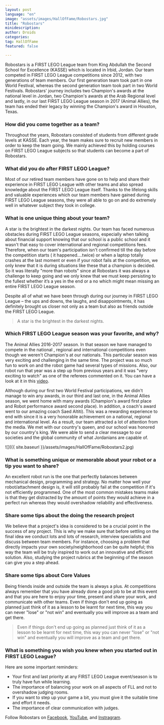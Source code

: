 ```yaml
---
layout: post
language: "en"
image: "assets/images/HallOfFame/Robostars.jpg"
title: "Robostars"
minidescription:
author: Droids
categories:
tag: HallOfFame
featured: false

---
```


Robostars is a FIRST LEGO League team from King Abdullah the Second School for Excellence (KASSE) which is located in Irbid, Jordan. Our team competed in FIRST LEGO League competitions since 2012, with two generations of team members. Our first generation team took part in one World Festival, whereas the second generation team took part in two World Festivals. Robostars' journey includes two Champion's awards at the national level in Jordan, two Champion's awards at the Arab Regional level and lastly, in our last FIRST LEGO League season in 2017 (Animal Allies), the team has ended their legacy by winning the Champion's award in Houston, Texas.

### How did you come together as a team?

Throughout the years, Robostars consisted of students from different grade levels at KASSE. Each year, the team makes sure to recruit new members in order to keep the team going. We mainly achieved this by holding courses on FIRST LEGO League subjects so that students can become a part of Robostars.

### What did you do after FIRST LEGO League?

Most of our retired team members have gone on to help and share their experience in FIRST LEGO League with other teams and also spread knowledge about the FIRST LEGO League itself. Thanks to the lifelong skills and valuable experiences which our team members have gained during FIRST LEGO League seasons, they were all able to go on and do extremely well in whatever subject they took in college.

### What is one unique thing about your team?

A star is the brightest in the darkest nights. Our team has faced numerous obstacles during FIRST LEGO League seasons, especially when talking about financial support knowing that our school is a public school and it wasn't that easy to cover international and regional competitions fees. Therefore, when our team's participation isn't confirmed till the day before the competition starts ( it happened….twice) or when a laptop totally crashes at the last moment or even if your robot fails at the competition, we only knew that it is during situations like these that a champion is decided. So it was literally "more than robots" since at Robostars it was always a challenge to keep going and we only knew that we must keep persisting to the fullest whether it’s a yes in the end or a no which might mean missing an entire FIRST LEGO League season. 

Despite all of what we have been through during our journey in FIRST LEGO League – the ups and downs, the laughs, and disappointments, it has definitely brought us closer not only as a team but also as friends outside the FIRST LEGO League.

> A star is the brightest in the darkest nights.

### Which FIRST LEGO League season was your favorite, and why?

The Animal Allies 2016-2017 season. In that season we have managed to compete in the national , regional and international competitions even though we weren't Champion's at our nationals. This particular season was very exciting and challenging in the same time. The project was so much fun to work on and the robot game had several types of missions. Also, our robot run that year was a step up from previous years and it was "very exciting to watch" as one of the referees commented on it. You can have a look at it in this <a href="https://www.youtube.com/watch?v=Ulfv1j_umic"> video</a>.

Although during our first two World Festival participations, we didn't manage to win any awards, in our third and last one, in the Animal Allies season, we went home with many awards (Champion's award first place and Robot performance award second place). In addition, a coach's award went to our amazing coach Saed Altiti). This was a rewarding experience to end with since it is a very honorable achievement on a national, regional and international level. As a result, our team attracted a lot of attention from the media. We met with our country's queen, and our school was honored by our country's king. We were able to send a clear message to our societies and the global community of what Jordanians are capable of.

![]({{ site.baseurl }}/assets/images/HallOfFame/Robostars2.jpg)

### What is something unique or memorable about your robot or a tip you want to share?

An excellent robot run is the one that perfectly balances between mechanical design, programming and strategy. No matter how well your robot/attachment design is, it will still probably fail at the competition if it's not efficiently programmed. One of the most common mistakes teams make is that they get distracted by the amount of points they would achieve in a perfect run whereas they would overshadow reliability and effectiveness.  

### Share some tips about the doing the research project

We believe that a project's idea is considered to be a crucial point in the success of any project. This is why we make sure that before settling on the final idea we conduct lots and lots of research, interview specialists and discuss between team members. For instance, choosing a problem that directly impacts your own society/neighborhood can be quite helpful; this way the team will be truly inspired to work out an innovative and efficient solution. Also, studying the project rubrics at the beginning of the season can give you a step ahead.

### Share some tips about Core Values

Being friends inside and outside the team is always a plus. At competitions always remember that you have already done a good job to be at this event and that you are here to enjoy your time, present and share your work, and communicate with other teams. Even if things don't end up going as planned just think of it as a lesson to be learnt for next time, this way you can never "lose" or "not win" and eventually you will improve as a team and get there.

> Even if things don't end up going as planned just think of it as a lesson to be learnt for next time, this way you can never "lose" or "not win" and eventually you will improve as a team and get there.

### What is something you wish you knew when you started out in FIRST LEGO League?

Here are some important reminders:<br>
- Your first and last priority at any FIRST LEGO League event/season is to truly have fun while learning. <br>
- The importance of balancing your work on all aspects of FLL and not to overshadow judging rooms.<br>
- If you want to step up your game a bit, you must give it the suitable time and effort it needs.<br>
- The importance of clear communication with judges.

Follow Robostars on <a href="https://ar-ar.facebook.com/I.Robot123/">Facebook</a>, <a href="https://www.youtube.com/user/RoboStars1">YouTube</a>, and <a href="https://www.instagram.com/robo_stars/)">Instragram</a>.
